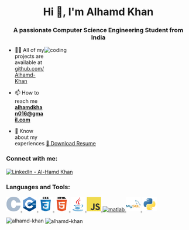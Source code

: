 <h1 align="center">Hi 👋, I'm Alhamd Khan</h1>
<h3 align="center">A passionate Computer Science Engineering Student from India</h3>
<img align="right" alt="coding" width="400px" height="250" src="https://media.tenor.com/w3APLkMuTX0AAAAM/computer-work.gif">

- 👨‍💻 All of my projects are available at [github.com/Alhamd-Khan](github.com/Alhamd-Khan)

- 📫 How to reach me **alhamdkhan016@gmail.com**

- 📄 Know about my experiences <a href="https://drive.google.com/file/d/1MnyWDctcH67uU0wVyUh8rD61TS7Xj0qY/view?usp=drive_link" target="_blank">
  📄 Download Resume
</a>

<h3 align="left">Connect with me:</h3>
<p align="left">
  <a href="https://linkedin.com/in/al-hamd-khan-8ab09a268" target="_blank">
    <img align="center" src="https://raw.githubusercontent.com/rahuldkjain/github-profile-readme-generator/master/src/images/icons/Social/linked-in-alt.svg" alt="LinkedIn - Al-Hamd Khan" height="30" width="40" />
  </a>
</p>

<h3 align="left">Languages and Tools:</h3>
<p align="left"> <a href="https://www.cprogramming.com/" target="_blank" rel="noreferrer"> <img src="https://raw.githubusercontent.com/devicons/devicon/master/icons/c/c-original.svg" alt="c" width="40" height="40"/> </a> <a href="https://www.w3schools.com/cpp/" target="_blank" rel="noreferrer"> <img src="https://raw.githubusercontent.com/devicons/devicon/master/icons/cplusplus/cplusplus-original.svg" alt="cplusplus" width="40" height="40"/> </a> <a href="https://www.w3schools.com/css/" target="_blank" rel="noreferrer"> <img src="https://raw.githubusercontent.com/devicons/devicon/master/icons/css3/css3-original-wordmark.svg" alt="css3" width="40" height="40"/> </a> <a href="https://www.w3.org/html/" target="_blank" rel="noreferrer"> <img src="https://raw.githubusercontent.com/devicons/devicon/master/icons/html5/html5-original-wordmark.svg" alt="html5" width="40" height="40"/> </a> <a href="https://www.java.com" target="_blank" rel="noreferrer"> <img src="https://raw.githubusercontent.com/devicons/devicon/master/icons/java/java-original.svg" alt="java" width="40" height="40"/> </a> <a href="https://developer.mozilla.org/en-US/docs/Web/JavaScript" target="_blank" rel="noreferrer"> <img src="https://raw.githubusercontent.com/devicons/devicon/master/icons/javascript/javascript-original.svg" alt="javascript" width="40" height="40"/> </a> <a href="https://www.mathworks.com/" target="_blank" rel="noreferrer"> <img src="https://upload.wikimedia.org/wikipedia/commons/2/21/Matlab_Logo.png" alt="matlab" width="40" height="40"/> </a> <a href="https://www.mysql.com/" target="_blank" rel="noreferrer"> <img src="https://raw.githubusercontent.com/devicons/devicon/master/icons/mysql/mysql-original-wordmark.svg" alt="mysql" width="40" height="40"/> </a> <a href="https://www.python.org" target="_blank" rel="noreferrer"> <img src="https://raw.githubusercontent.com/devicons/devicon/master/icons/python/python-original.svg" alt="python" width="40" height="40"/> </a> </p>

<p><img align="left" src="https://github-readme-stats.vercel.app/api/top-langs?username=alhamd-khan&show_icons=true&locale=en&layout=compact" alt="alhamd-khan" /></p>

<p>&nbsp;<img align="center" src="https://github-readme-stats.vercel.app/api?username=alhamd-khan&show_icons=true&locale=en" alt="alhamd-khan" /></p>
